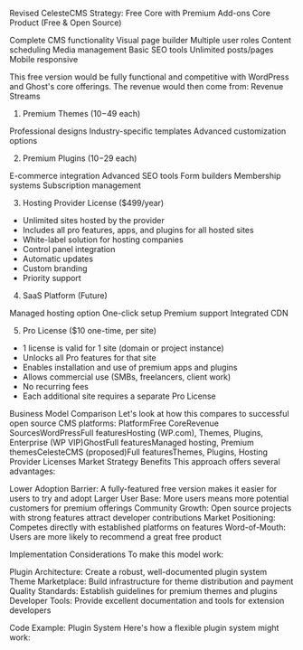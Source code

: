 Revised CelesteCMS Strategy: Free Core with Premium Add-ons
Core Product (Free & Open Source)

Complete CMS functionality
Visual page builder
Multiple user roles
Content scheduling
Media management
Basic SEO tools
Unlimited posts/pages
Mobile responsive

This free version would be fully functional and competitive with WordPress and Ghost's core offerings. The revenue would then come from:
Revenue Streams
1. Premium Themes ($10-$49 each)

Professional designs
Industry-specific templates
Advanced customization options

2. Premium Plugins ($10-$29 each)

E-commerce integration
Advanced SEO tools
Form builders
Membership systems
Subscription management

3. Hosting Provider License ($499/year)

- Unlimited sites hosted by the provider
- Includes all pro features, apps, and plugins for all hosted sites
- White-label solution for hosting companies
- Control panel integration
- Automatic updates
- Custom branding
- Priority support

4. SaaS Platform (Future)

Managed hosting option
One-click setup
Premium support
Integrated CDN


5. Pro License ($10 one-time, per site)

- 1 license is valid for 1 site (domain or project instance)
- Unlocks all Pro features for that site
- Enables installation and use of premium apps and plugins
- Allows commercial use (SMBs, freelancers, client work)
- No recurring fees
- Each additional site requires a separate Pro License

Business Model Comparison
Let's look at how this compares to successful open source CMS platforms:
PlatformFree CoreRevenue SourcesWordPressFull featuresHosting (WP.com), Themes, Plugins, Enterprise (WP VIP)GhostFull featuresManaged hosting, Premium themesCelesteCMS (proposed)Full featuresThemes, Plugins, Hosting Provider Licenses
Market Strategy Benefits
This approach offers several advantages:

Lower Adoption Barrier: A fully-featured free version makes it easier for users to try and adopt
Larger User Base: More users means more potential customers for premium offerings
Community Growth: Open source projects with strong features attract developer contributions
Market Positioning: Competes directly with established platforms on features
Word-of-Mouth: Users are more likely to recommend a great free product

Implementation Considerations
To make this model work:

Plugin Architecture: Create a robust, well-documented plugin system
Theme Marketplace: Build infrastructure for theme distribution and payment
Quality Standards: Establish guidelines for premium themes and plugins
Developer Tools: Provide excellent documentation and tools for extension developers

Code Example: Plugin System
Here's how a flexible plugin system might work: